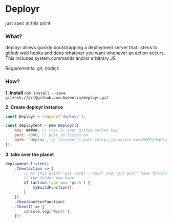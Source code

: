 # Deployr
just spec at this point

### What?
deployr allows quickly bootstrapping a deployment server that listens to github web hooks
and does whatever you want whenever an action occurs. This includes system commands and/or arbitrary JS

*Requirements:* git, nodejs

### How?

**1. Install** `npm install --save git+ssh://git@github.com:Audentio/deployr.git`

**2. Create deployr instance**
```javascript
const Deployr = require('deployr');

const deployment = new Deployr({
    key: #####, // this is your github secret key
    port: 4000, // port to listen on
    path: 'deploy', // listener's path (http://yoursite.com:PORT/deploy)
});
```

**3. take over the planet**
```javascript
deployment.listen()
    .then(action => {
        // At this point "git reset --hard" and "git pull" have finished executing
        // the folder now have
        if (action.type === 'push') {
            myBuildFunction();
        }
    })
    .then(anotherFunction)
    .then(() => {
        console.log('Woot!');
    });
```
